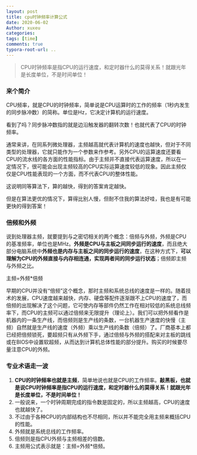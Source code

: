 ```yaml
---
layout: post
title: cpu时钟频率计算公式
date: 2020-06-02
Author: xuxeu
categories: 
tags: [time]
comments: true
typora-root-url: ..
---
```


> CPU时钟频率是指CPU的运行速度，和定时器什么的莫得关系！就跟光年是长度单位，不是时间单位！

### 来个简介

CPU频率，就是CPU的时钟频率，简单说是CPU运算时的工作的频率（1秒内发生的同步脉冲数）的简称。单位是Hz，它决定计算机的运行速度。

看到了吗？同步脉冲数指的就是边沿触发器的翻转次数！也就代表了CPU的时钟频率。

通常来讲，在同系列微处理器，主频越高就代表计算机的速度也越快，但对于不同类型的处理器，它就只能作为一个参数来作参考。另外CPU的运算速度还要看CPU的流水线的各方面的性能指标。由于主频并不直接代表运算速度，所以在一定情况下，很可能会出现主频较高的CPU实际运算速度较低的现象。因此主频仅仅是CPU性能表现的一个方面，而不代表CPU的整体性能。

这说明同等算法下，算的越快，得到的答案肯定越快。

但是在算法更优的情况下，算得比别人慢，但耐不住我的算法好哇，我也是有可能更快的得到答案！

### 倍频和外频

说到处理器主频，就要提到与之密切相关的两个概念：倍频与外频，外频是CPU的基准频率，单位也是MHz。**外频是CPU与主板之间同步运行的速度**，而且绝大部分电脑系统中**外频也是内存与主板之间的同步运行的速度**，在这种方式下，**可以理解为CPU的外频直接与内存相连通，实现两者间的同步运行状态**；倍频即主频与外频之比。

主频=外频*倍频

早期的CPU并没有“倍频”这个概念，那时主频和系统总线的速度是一样的。随着技术的发展，CPU速度越来越快，内存、硬盘等配件逐渐跟不上CPU的速度了，而倍频的出现解决了这个问题，它可使内存等部件仍然工作在相对较低的系统总线频率下，而CPU的主频可以通过倍频来无限提升（理论上）。我们可以把外频看作是机器内的一条生产线，而倍频则是生产线的条数，一台机器生产速度的快慢（主频）自然就是生产线的速度（外频）乘以生产线的条数（倍频）了。厂商基本上都已经把倍频锁死，要超频只有从外频下手，通过倍频与外频的搭配来对主板的跳线或在BIOS中设置软超频，从而达到计算机总体性能的部分提升。购买的时候要尽量注意CPU的外频。

### 专业术语走一波

1. **CPU的时钟频率也就是主频**，简单地说也就是CPU的工作频率。**敲黑板，也就是说CPU时钟频率是指CPU的运行速度，和定时器什么的莫得关系！就跟光年是长度单位，不是时间单位！**
2. 一般说来，一个时钟周期完成的指令数是固定的，所以主频越高，CPU的速度也就越快了。
3. 不过由于各种CPU的内部结构也不尽相同，所以并不能完全用主频来概括CPU的性能。
4. 外频就是系统总线的工作频率。
5. 倍频则是指CPU外频与主频相差的倍数。
6. 主频用公式表示就是：主频=外频*倍频。

